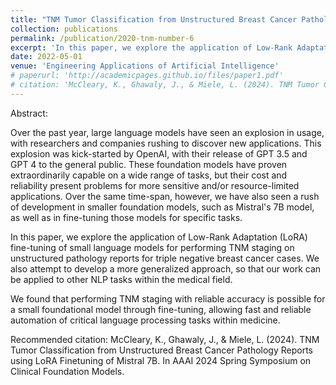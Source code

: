 ```yaml
---
title: "TNM Tumor Classification from Unstructured Breast Cancer Pathology Reports using LoRA Finetuning of Mistral 7B"
collection: publications
permalink: /publication/2020-tnm-number-6
excerpt: 'In this paper, we explore the application of Low-Rank Adaptation (LoRA) fine-tuning of small language models for performing TNM staging on unstructured pathology reports for triple negative breast cancer cases. We also attempt to develop a more generalized approach, so that our work can be applied to other NLP tasks within the medical field.'
date: 2022-05-01
venue: 'Engineering Applications of Artificial Intelligence'
# paperurl: 'http://academicpages.github.io/files/paper1.pdf'
# citation: 'McCleary, K., Ghawaly, J., & Miele, L. (2024). TNM Tumor Classification from Unstructured Breast Cancer Pathology Reports using LoRA Finetuning of Mistral 7B. In AAAI 2024 Spring Symposium on Clinical Foundation Models.'
---
```


Abstract:

Over the past year, large language models have seen an explosion in usage, with researchers and companies rushing to discover new applications. This explosion was kick-started by OpenAI, with their release of GPT 3.5 and GPT 4 to the general public. These foundation models have proven extraordinarily capable on a wide range of tasks, but their cost and reliability present problems for more sensitive and/or resource-limited applications. Over the same time-span, however, we have also seen a rush of development in smaller foundation models, such as Mistral's 7B model, as well as in fine-tuning those models for specific tasks.

In this paper, we explore the application of Low-Rank Adaptation (LoRA) fine-tuning of small language models for performing TNM staging on unstructured pathology reports for triple negative breast cancer cases. We also attempt to develop a more generalized approach, so that our work can be applied to other NLP tasks within the medical field.

We found that performing TNM staging with reliable accuracy is possible for a small foundational model through fine-tuning, allowing fast and reliable automation of critical language processing tasks within medicine.

Recommended citation:
McCleary, K., Ghawaly, J., & Miele, L. (2024). TNM Tumor Classification from Unstructured Breast Cancer Pathology Reports using LoRA Finetuning of Mistral 7B. In AAAI 2024 Spring Symposium on Clinical Foundation Models.

